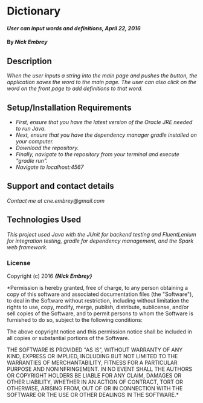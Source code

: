 # Dictionary

#### _User can input words and definitions, April 22, 2016_

#### By _**Nick Embrey**_

## Description

_When the user inputs a string into the main page and pushes the button, the application saves the word to the main page. The user can also click on the word on the front page to add definitions to that word._

## Setup/Installation Requirements

* _First, ensure that you have the latest version of the Oracle JRE needed to run Java._
* _Next, ensure that you have the dependency manager gradle installed on your computer._
* _Download the repository._
* _Finally, navigate to the repository from your terminal and execute "gradle run"._
* _Navigate to localhost:4567_

## Support and contact details

_Contact me at cne.embrey@gmail.com_

## Technologies Used

_This project used Java with the JUnit for backend testing and FluentLenium for integration testing, gradle for dependency management, and the Spark web framework._

### License

Copyright (c) 2016 **_{Nick Embrey}_**

*Permission is hereby granted, free of charge, to any person obtaining a copy of this software and associated documentation files (the "Software"), to deal in the Software without restriction, including without limitation the rights to use, copy, modify, merge, publish, distribute, sublicense, and/or sell copies of the Software, and to permit persons to whom the Software is furnished to do so, subject to the following conditions:

The above copyright notice and this permission notice shall be included in all copies or substantial portions of the Software.

THE SOFTWARE IS PROVIDED "AS IS", WITHOUT WARRANTY OF ANY KIND, EXPRESS OR IMPLIED, INCLUDING BUT NOT LIMITED TO THE WARRANTIES OF MERCHANTABILITY, FITNESS FOR A PARTICULAR PURPOSE AND NONINFRINGEMENT. IN NO EVENT SHALL THE AUTHORS OR COPYRIGHT HOLDERS BE LIABLE FOR ANY CLAIM, DAMAGES OR OTHER LIABILITY, WHETHER IN AN ACTION OF CONTRACT, TORT OR OTHERWISE, ARISING FROM, OUT OF OR IN CONNECTION WITH THE SOFTWARE OR THE USE OR OTHER DEALINGS IN THE SOFTWARE.*
